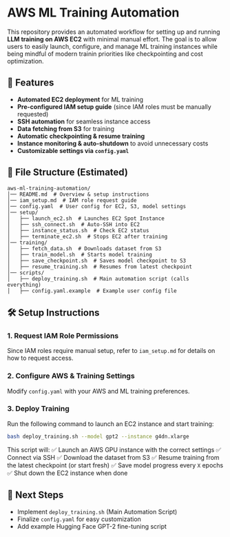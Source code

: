 # AWS ML Training Automation

This repository provides an automated workflow for setting up and running **LLM training on AWS EC2** with minimal manual effort. The goal is to allow users to easily launch, configure, and manage ML training instances while being mindful of modern trainin priorities like checkpointing and cost optimization.

## 🚀 Features
- **Automated EC2 deployment** for ML training
- **Pre-configured IAM setup guide** (since IAM roles must be manually requested)
- **SSH automation** for seamless instance access
- **Data fetching from S3** for training
- **Automatic checkpointing & resume training**
- **Instance monitoring & auto-shutdown** to avoid unnecessary costs
- **Customizable settings via `config.yaml`**

## 📂 File Structure (Estimated)
```
aws-ml-training-automation/
│── README.md  # Overview & setup instructions
│── iam_setup.md  # IAM role request guide
│── config.yaml  # User config for EC2, S3, model settings
│── setup/
│   ├── launch_ec2.sh  # Launches EC2 Spot Instance
│   ├── ssh_connect.sh  # Auto-SSH into EC2
│   ├── instance_status.sh  # Check EC2 status
│   ├── terminate_ec2.sh  # Stops EC2 after training
│── training/
│   ├── fetch_data.sh  # Downloads dataset from S3
│   ├── train_model.sh  # Starts model training
│   ├── save_checkpoint.sh  # Saves model checkpoint to S3
│   ├── resume_training.sh  # Resumes from latest checkpoint
│── scripts/
│   ├── deploy_training.sh  # Main automation script (calls everything)
│   ├── config.yaml.example  # Example user config file
```

## 🛠️ Setup Instructions
### 1. Request IAM Role Permissions
Since IAM roles require manual setup, refer to `iam_setup.md` for details on how to request access.

### 2. Configure AWS & Training Settings
Modify `config.yaml` with your AWS and ML training preferences.

### 3. Deploy Training
Run the following command to launch an EC2 instance and start training:
```bash
bash deploy_training.sh --model gpt2 --instance g4dn.xlarge
```

This script will:
✅ Launch an AWS GPU instance with the correct settings
✅ Connect via SSH
✅ Download the dataset from S3
✅ Resume training from the latest checkpoint (or start fresh)
✅ Save model progress every `X` epochs
✅ Shut down the EC2 instance when done

## 📌 Next Steps
- Implement `deploy_training.sh` (Main Automation Script)
- Finalize `config.yaml` for easy customization
- Add example Hugging Face GPT-2 fine-tuning script

